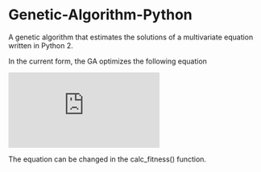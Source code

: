 # Genetic-Algorithm-Python
A genetic algorithm that estimates the solutions of a multivariate equation written in Python 2.

In the current form, the GA optimizes the following equation

![equation](https://latex.codecogs.com/svg.latex?f%28X_1%2CX_2%29%3D%28X_1-5%29%5E2&plus;%28X_2-2%29%5E2)

The equation can be changed in the calc_fitness() function. 
